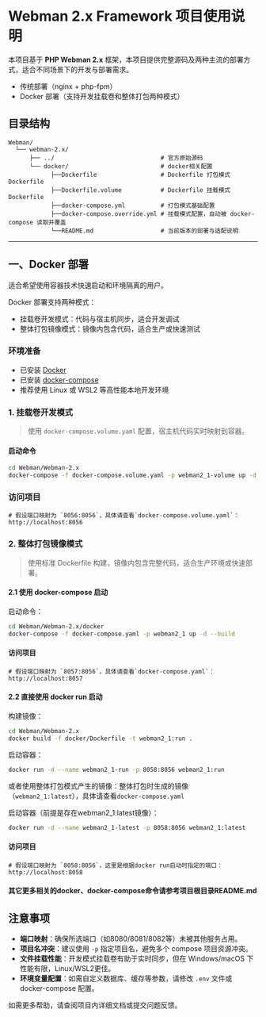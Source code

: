 # Webman 2.x Framework 项目使用说明

本项目基于 **PHP Webman 2.x** 框架，本项目提供完整源码及两种主流的部署方式，适合不同场景下的开发与部署需求。

- 传统部署（nginx + php-fpm）
- Docker 部署（支持开发挂载卷和整体打包两种模式）

## 目录结构

```text
Webman/
  └── webman-2.x/
      ├── ../                              # 官方原始源码
      └── docker/                          # docker相关配置
            ├──Dockerfile                  # Dockerfile 打包模式Dockerfile
            ├──Dockerfile.volume           # Dockerfile 挂载模式Dockerfile
            ├──docker-compose.yml          # 打包模式基础配置
            ├──docker-compose.override.yml # 挂载模式配置，自动被 docker-compose 读取并覆盖
            └──README.md                   # 当前版本的部署与适配说明
```

---

## 一、Docker 部署

适合希望使用容器技术快速启动和环境隔离的用户。

Docker 部署支持两种模式：

- 挂载卷开发模式：代码与宿主机同步，适合开发调试
- 整体打包镜像模式：镜像内包含代码，适合生产或快速测试

### 环境准备

- 已安装 [Docker](https://docs.docker.com/get-docker/)
- 已安装 [docker-compose](https://docs.docker.com/compose/install/)
- 推荐使用 Linux 或 WSL2 等高性能本地开发环境

### 1. 挂载卷开发模式

> 使用 `docker-compose.volume.yaml` 配置，宿主机代码实时映射到容器。

#### 启动命令

```bash
cd Webman/Webman-2.x
docker-compose -f docker-compose.volume.yaml -p webman2_1-volume up -d --build
```

### 访问项目

```
# 假设端口映射为 `8056:8056`，具体请查看`docker-compose.volume.yaml`：
http://localhost:8056
```

### 2. 整体打包镜像模式

> 使用标准 Dockerfile 构建，镜像内包含完整代码，适合生产环境或快速部署。

#### 2.1 使用 docker-compose 启动

启动命令：

```bash
cd Webman/Webman-2.x/docker
docker-compose -f docker-compose.yaml -p webman2_1 up -d --build
```

#### 访问项目

```
# 假设端口映射为 `8057:8056`，具体请查看`docker-compose.yaml`：
http://localhost:8057
```

#### 2.2 直接使用 docker run 启动

构建镜像：

```bash
cd Webman/Webman-2.x
docker build -f docker/Dockerfile -t webman2_1:run .
```

启动容器：

```bash
docker run -d --name webman2_1-run -p 8058:8056 webman2_1:run
```

或者使用整体打包模式产生的镜像：整体打包时生成的镜像（`webman2_1:latest`），具体请查看`docker-compose.yaml`

启动容器（前提是存在webman2_1:latest镜像）：

```bash
docker run -d --name webman2_1-latest -p 8058:8056 webman2_1:latest
```

#### 访问项目

```
# 假设端口映射为 `8058:8056`，这里是根据docker run启动时指定的端口：
http://localhost:8058
```

#### 其它更多相关的docker、docker-compose命令请参考项目根目录README.md

## 注意事项

- **端口映射**：确保所选端口（如8080/8081/8082等）未被其他服务占用。
- **项目名冲突**：建议使用 `-p` 指定项目名，避免多个 compose 项目资源冲突。
- **文件挂载性能**：开发模式挂载卷有助于实时同步，但在 Windows/macOS 下性能有限，Linux/WSL2更佳。
- **环境变量配置**：如需自定义数据库、缓存等参数，请修改 `.env` 文件或 docker-compose 配置。

如需更多帮助，请查阅项目内详细文档或提交问题反馈。
